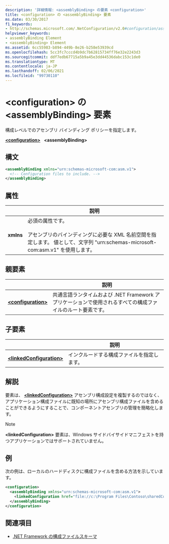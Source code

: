 ```yaml
---
description: '詳細情報: <assemblyBinding> の要素 <configuration>'
title: <configuration> の <assemblyBinding> 要素
ms.date: 03/30/2017
f1_keywords:
- http://schemas.microsoft.com/.NetConfiguration/v2.0#configuration/assemblyBinding
helpviewer_keywords:
- assemblyBinding Element
- <assemblyBinding> Element
ms.assetid: 6cc55983-b894-449b-8e26-b258e53939cd
ms.openlocfilehash: 5cc3fc7cccd4b9dc7b62815734ff76e32e2243d3
ms.sourcegitcommit: ddf7edb67715a5b9a45e3dd44536dabc153c1de0
ms.translationtype: MT
ms.contentlocale: ja-JP
ms.lasthandoff: 02/06/2021
ms.locfileid: "99730110"
---
```

# <a name="assemblybinding-element-for-configuration"></a>\<configuration> の \<assemblyBinding> 要素

構成レベルでのアセンブリ バインディング ポリシーを指定します。

[**\<configuration>**](configuration-element.md) &nbsp;&nbsp;**\<assemblyBinding>**

## <a name="syntax"></a>構文

```xml
<assemblyBinding xmlns="urn:schemas-microsoft-com:asm.v1">
  <!-- Configuration files to include. -->
</assemblyBinding>
```

## <a name="attribute"></a>属性

|           | 説明 |
| --------- | ----------- |
| **xmlns** | 必須の属性です。<br><br>アセンブリのバインディングに必要な XML 名前空間を指定します。 値として、文字列 "urn:schemas-microsoft-com:asm.v1" を使用します。 |

## <a name="parent-element"></a>親要素

|     | 説明 |
| --- | ----------- |
| [**\<configuration>**](configuration-element.md) | 共通言語ランタイムおよび .NET Framework アプリケーションで使用されるすべての構成ファイルのルート要素です。 |

## <a name="child-element"></a>子要素

|     | 説明 |
| --- | ----------- |
| [**\<linkedConfiguration>**](linkedconfiguration-element.md) | インクルードする構成ファイルを指定します。 |

## <a name="remarks"></a>解説

要素は、 [**\<linkedConfiguration>**](linkedconfiguration-element.md) アセンブリ構成設定を複製するのではなく、アプリケーション構成ファイルに既知の場所にアセンブリ構成ファイルを含めることができるようにすることで、コンポーネントアセンブリの管理を簡略化します。

> [!NOTE]
> **\<linkedConfiguration>** 要素は、Windows サイドバイサイドマニフェストを持つアプリケーションではサポートされていません。

## <a name="example"></a>例

次の例は、ローカルのハードディスクに構成ファイルを含める方法を示しています。

```xml
<configuration>
  <assemblyBinding xmlns="urn:schemas-microsoft-com:asm.v1">
    <linkedConfiguration href="file://c:\Program Files\Contoso\sharedConfig.xml" />
  </assemblyBinding>
</configuration>
```

## <a name="see-also"></a>関連項目

- [.NET Framework の構成ファイルスキーマ](index.md)
